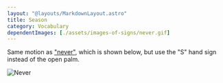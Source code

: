 ```yaml
---
layout: "@layouts/MarkdownLayout.astro"
title: Season
category: Vocabulary
dependentImages: [./assets/images-of-signs/never.gif]
---
```


Same motion as ["never"](../never), which is shown below,
but use the "S" hand sign instead of the open palm.

![Never](@signs/never.gif)
